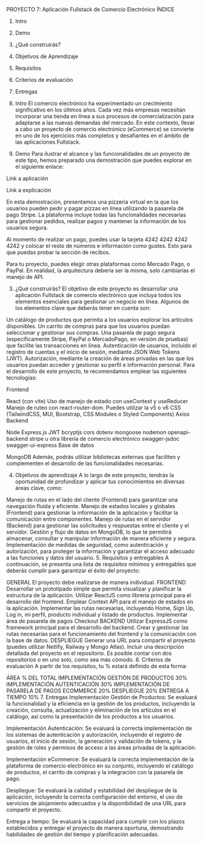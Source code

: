 PROYECTO 7: Aplicación Fullstack de Comercio Electrónico
ÍNDICE
1. Intro
2. Demo
3. ¿Qué construirás?
4. Objetivos de Aprendizaje
5. Requisitos
6. Criterios de evaluación
7. Entregas
1. Intro
El comercio electrónico ha experimentado un crecimiento significativo en los últimos años. Cada vez más empresas necesitan incorporar una tienda en línea a sus procesos de comercialización para adaptarse a las nuevas demandas del mercado. En este contexto, llevar a cabo un proyecto de comercio electrónico (eCommerce) se convierte en uno de los ejercicios más completos y desafiantes en el ámbito de las aplicaciones Fullstack.

2. Demo
Para ilustrar el alcance y las funcionalidades de un proyecto de este tipo, hemos preparado una demostración que puedes explorar en el siguiente enlace:

Link a aplicación

Link a explicación

En esta demostración, presentamos una pizzería virtual en la que los usuarios pueden pedir y pagar pizzas en línea utilizando la pasarela de pago Stripe. La plataforma incluye todas las funcionalidades necesarias para gestionar pedidos, realizar pagos y mantener la información de los usuarios segura.



Al momento de realizar un pago, puedes usar la tarjeta 4242 4242 4242 4242 y colocar el resto de números e información como gustes. Esto para que puedas probar la sección de recibos.

Para tu proyecto, puedes elegir otras plataformas como Mercado Pago, o PayPal. En realidad, la arquitectura debería ser la misma, solo cambiarías el manejo de API.

3. ¿Qué construirás?
El objetivo de este proyecto es desarrollar una aplicación Fullstack de comercio electrónico que incluya todos los elementos esenciales para gestionar un negocio en línea. Algunos de los elementos clave que deberás tener en cuenta son:

Un catálogo de productos que permita a los usuarios explorar los artículos disponibles.
Un carrito de compras para que los usuarios puedan seleccionar y gestionar sus compras.
Una pasarela de pago segura (específicamente Stripe, PayPal o MercadoPago, en versión de pruebas) que facilite las transacciones en línea.
Autenticación de usuarios, incluido el registro de cuentas y el inicio de sesión, mediante JSON Web Tokens (JWT).
Autorización, mediante la creación de áreas privadas en las que los usuarios puedan acceder y gestionar su perfil e información personal.
Para el desarrollo de este proyecto, te recomendamos emplear las siguientes tecnologías:

Frontend

React (con vite)
Uso de manejo de estado con useContext y useReducer
Manejo de ruteo con react-router-dom. Puedes utilizar la v5 o v6
CSS (TailwindCSS, MUI, Bootstrap, CSS Modules o Styled Components)
Axios
Backend

Node
Express.js
JWT
bcryptjs
cors
dotenv
mongoose
nodemon
openapi-backend
stripe u otra librería de comercio electrónico
swagger-jsdoc
swagger-ui-express
Base de datos

MongoDB
Además, podrás utilizar bibliotecas externas que faciliten y complementen el desarrollo de las funcionalidades necesarias.

4. Objetivos de aprendizaje
A lo largo de este proyecto, tendrás la oportunidad de profundizar y aplicar tus conocimientos en diversas áreas clave, como:

Manejo de rutas en el lado del cliente (Frontend) para garantizar una navegación fluida y eficiente.
Manejo de estados locales y globales (Frontend) para gestionar la información de la aplicación y facilitar la comunicación entre componentes.
Manejo de rutas en el servidor (Backend) para gestionar las solicitudes y respuestas entre el cliente y el servidor.
Gestión y flujo de datos en MongoDB, lo que te permitirá almacenar, consultar y manipular información de manera eficiente y segura.
Implementación de medidas de seguridad, como autenticación y autorización, para proteger la información y garantizar el acceso adecuado a las funciones y datos del usuario.
5. Requisitos y entregables
A continuación, se presenta una lista de requisitos mínimos y entregables que deberás cumplir para garantizar el éxito del proyecto:

GENERAL
El proyecto debe realizarse de manera individual.
FRONTEND
 Desarrollar un prototipado simple que permita visualizar y planificar la estructura de la aplicación.
 Utilizar ReactJS como librería principal para el desarrollo del frontend.
 Emplear Context API para el manejo de estados en la aplicación.
 Implementar las rutas necesarias, incluyendo Home, Sign Up, Log in, mi perfil, producto individual y listado de productos.
 Implementar área de pasarela de pagos Checkout
BACKEND
 Utilizar ExpressJS como framework principal para el desarrollo del backend.
 Crear y gestionar las rutas necesarias para el funcionamiento del frontend y la comunicación con la base de datos.
DESPLIEGUE
 Generar una URL para compartir el proyecto (puedes utilizar Netlify, Railway y Mongo Atlas).
 Incluir una descripción detallada del proyecto en el repositorio. Es posible contar con dos repositorios o en uno solo, como sea más cómodo.
6. Criterios de evaluación
A partir de los requisitos, tu % estará definido de esta forma:

ÁREA	% DEL TOTAL
IMPLEMENTACIÓN GESTIÓN DE PRODUCTOS	30%
IMPLEMENTACIÓN AUTENTICACIÓN	30%
IMPLEMENTACIÓN DE PASARELA DE PAGOS ECOMMERCE	20%
DESPLIEGUE	20%
ENTREGA A TIEMPO	10%
7. Entregas
Implementación Gestión de Productos: Se evaluará la funcionalidad y la eficiencia en la gestión de los productos, incluyendo la creación, consulta, actualización y eliminación de los artículos en el catálogo, así como la presentación de los productos a los usuarios.

Implementación Autenticación: Se evaluará la correcta implementación de los sistemas de autenticación y autorización, incluyendo el registro de usuarios, el inicio de sesión, la generación y validación de tokens, y la gestión de roles y permisos de acceso a las áreas privadas de la aplicación.

Implementación eCommerce: Se evaluará la correcta implementación de la plataforma de comercio electrónico en su conjunto, incluyendo el catálogo de productos, el carrito de compras y la integración con la pasarela de pago.

Despliegue: Se evaluará la calidad y estabilidad del despliegue de la aplicación, incluyendo la correcta configuración del entorno, el uso de servicios de alojamiento adecuados y la disponibilidad de una URL para compartir el proyecto.

Entrega a tiempo: Se evaluará la capacidad para cumplir con los plazos establecidos y entregar el proyecto de manera oportuna, demostrando habilidades de gestión del tiempo y planificación adecuadas.